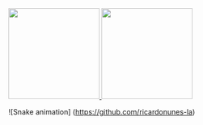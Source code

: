 <div>
  <a href="https://github.com/ricardonunes-la">
    <img height="180em" src="https://github-readme-stats.vercel.app/api?username=ricardonunes-la&show_icons=true&theme=transparent" />
  </a>
  <a href="https://github.com/ricardonunes-la">
    <img height="180em" src="https://github-readme-stats.vercel.app/api/top-langs/?username=ricardonunes-la&layout=compact&theme=transparent" />
  </a>
</div>

![Snake animation] (https://github.com/ricardonunes-la)

